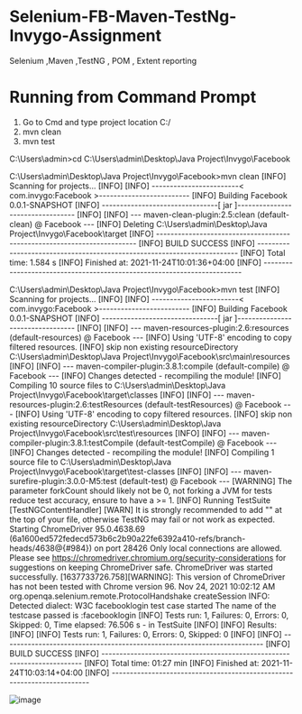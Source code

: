 # Selenium-FB-Maven-TestNg-Invygo-Assignment

Selenium ,Maven ,TestNG , POM , Extent reporting


# Running from Command Prompt 

1. Go to Cmd and type project location C:/
2. mvn clean
3. mvn test

    

C:\Users\admin>cd C:\Users\admin\Desktop\Java Project\Invygo\Facebook

C:\Users\admin\Desktop\Java Project\Invygo\Facebook>mvn clean
[INFO] Scanning for projects...
[INFO]
[INFO] ------------------------< com.invygo:Facebook >-------------------------
[INFO] Building Facebook 0.0.1-SNAPSHOT
[INFO] --------------------------------[ jar ]---------------------------------
[INFO]
[INFO] --- maven-clean-plugin:2.5:clean (default-clean) @ Facebook ---
[INFO] Deleting C:\Users\admin\Desktop\Java Project\Invygo\Facebook\target
[INFO] ------------------------------------------------------------------------
[INFO] BUILD SUCCESS
[INFO] ------------------------------------------------------------------------
[INFO] Total time:  1.584 s
[INFO] Finished at: 2021-11-24T10:01:36+04:00
[INFO] ------------------------------------------------------------------------

C:\Users\admin\Desktop\Java Project\Invygo\Facebook>mvn test
[INFO] Scanning for projects...
[INFO]
[INFO] ------------------------< com.invygo:Facebook >-------------------------
[INFO] Building Facebook 0.0.1-SNAPSHOT
[INFO] --------------------------------[ jar ]---------------------------------
[INFO]
[INFO] --- maven-resources-plugin:2.6:resources (default-resources) @ Facebook ---
[INFO] Using 'UTF-8' encoding to copy filtered resources.
[INFO] skip non existing resourceDirectory C:\Users\admin\Desktop\Java Project\Invygo\Facebook\src\main\resources
[INFO]
[INFO] --- maven-compiler-plugin:3.8.1:compile (default-compile) @ Facebook ---
[INFO] Changes detected - recompiling the module!
[INFO] Compiling 10 source files to C:\Users\admin\Desktop\Java Project\Invygo\Facebook\target\classes
[INFO]
[INFO] --- maven-resources-plugin:2.6:testResources (default-testResources) @ Facebook ---
[INFO] Using 'UTF-8' encoding to copy filtered resources.
[INFO] skip non existing resourceDirectory C:\Users\admin\Desktop\Java Project\Invygo\Facebook\src\test\resources
[INFO]
[INFO] --- maven-compiler-plugin:3.8.1:testCompile (default-testCompile) @ Facebook ---
[INFO] Changes detected - recompiling the module!
[INFO] Compiling 1 source file to C:\Users\admin\Desktop\Java Project\Invygo\Facebook\target\test-classes
[INFO]
[INFO] --- maven-surefire-plugin:3.0.0-M5:test (default-test) @ Facebook ---
[WARNING] The parameter forkCount should likely not be 0, not forking a JVM for tests reduce test accuracy, ensure to have a <forkCount> >= 1.
[INFO] Running TestSuite
[TestNGContentHandler] [WARN] It is strongly recommended to add "<!DOCTYPE suite SYSTEM "http://testng.org/testng-1.0.dtd" >" at the top of your file, otherwise TestNG may fail or not work as expected.
Starting ChromeDriver 95.0.4638.69 (6a1600ed572fedecd573b6c2b90a22fe6392a410-refs/branch-heads/4638@{#984}) on port 28426
Only local connections are allowed.
Please see https://chromedriver.chromium.org/security-considerations for suggestions on keeping ChromeDriver safe.
ChromeDriver was started successfully.
[1637733726.758][WARNING]: This version of ChromeDriver has not been tested with Chrome version 96.
Nov 24, 2021 10:02:12 AM org.openqa.selenium.remote.ProtocolHandshake createSession
INFO: Detected dialect: W3C
facebooklogin test case started
The name of the testcase passed is :facebooklogin
[INFO] Tests run: 1, Failures: 0, Errors: 0, Skipped: 0, Time elapsed: 76.506 s - in TestSuite
[INFO]
[INFO] Results:
[INFO]
[INFO] Tests run: 1, Failures: 0, Errors: 0, Skipped: 0
[INFO]
[INFO] ------------------------------------------------------------------------
[INFO] BUILD SUCCESS
[INFO] ------------------------------------------------------------------------
[INFO] Total time:  01:27 min
[INFO] Finished at: 2021-11-24T10:03:14+04:00
[INFO] ------------------------------------------------------------------------


![image](https://user-images.githubusercontent.com/35593071/143184850-56bf8c42-bf31-4c20-991e-61d29f9752a9.png)


